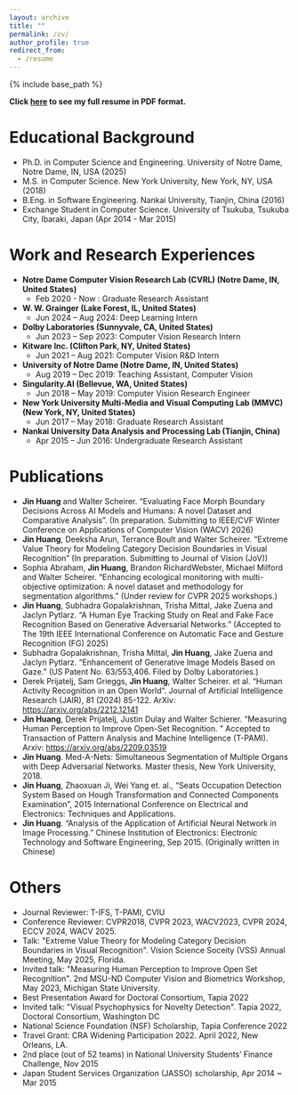 ```yaml
---
layout: archive
title: ""
permalink: /cv/
author_profile: true
redirect_from:
  - /resume
---
```


{% include base_path %}

<p><b>Click <a href="https://drive.google.com/file/d/1TmpmIU2vHVsEx_pge2f_bzYzClQztFB5/view?usp=sharing" target="_blank">here</a> to see my full resume in PDF format.</b></p>

Educational Background
======
- Ph.D. in Computer Science and Engineering. University of Notre Dame, Notre Dame, IN, USA (2025)
- M.S. in Computer Science. New York University, New York, NY, USA (2018)
- B.Eng. in Software Engineering. Nankai University, Tianjin, China (2016)
- Exchange Student in Computer Science. University of Tsukuba, Tsukuba City, Ibaraki, Japan (Apr 2014 - Mar 2015)

Work and Research Experiences
======
- **Notre Dame Computer Vision Research Lab (CVRL) (Notre Dame, IN, United States)**
  - Feb 2020 - Now : Graduate Research Assistant
- **W. W. Grainger (Lake Forest, IL, United States)**
  - Jun 2024 – Aug 2024: Deep Learning Intern 
- **Dolby Laboratories (Sunnyvale, CA, United States)**
  - Jun 2023 – Sep 2023: Computer Vision Research Intern 
- **Kitware Inc. (Clifton Park, NY, United States)**
  - Jun 2021 – Aug 2021: Computer Vision R&D Intern 
- **University of Notre Dame (Notre Dame, IN, United States)**
  - Aug 2019 – Dec 2019: Teaching Assistant, Computer Vision
- **Singularity.AI (Bellevue, WA, United States)**
  - Jun 2018 – May 2019: Computer Vision Research Engineer 
- **New York University Multi-Media and Visual Computing Lab (MMVC) (New York, NY, United States)**
  - Jun 2017 – May 2018: Graduate Research Assistant 
- **Nankai University Data Analysis and Processing Lab (Tianjin, China)**
  - Apr 2015 – Jun 2016: Undergraduate Research Assistant

  

Publications
======
- **Jin Huang** and Walter Scheirer. “Evaluating Face Morph Boundary Decisions Across AI Models and Humans: A novel Dataset and Comparative Analysis”. (In preparation. Submitting to IEEE/CVF Winter Conference on Applications of Computer Vision (WACV) 2026)
- **Jin Huang**, Deeksha Arun, Terrance Boult and Walter Scheirer. “Extreme Value Theory for Modeling Category Decision Boundaries in Visual Recognition” (In preparation. Submitting to Journal of Vision (JoV))
- Sophia Abraham, **Jin Huang**, Brandon RichardWebster, Michael Milford and Walter Scheirer. “Enhancing ecological monitoring with multi-objective optimization: A novel dataset and methodology for segmentation algorithms.” (Under review for CVPR 2025 workshops.)
- **Jin Huang**, Subhadra Gopalakrishnan, Trisha Mittal, Jake Zuena and Jaclyn Pytlarz. “A Human Eye Tracking Study on Real and Fake Face Recognition Based on Generative Adversarial Networks.” (Accepted to The 19th IEEE International Conference on Automatic Face and Gesture Recognition (FG) 2025)
- Subhadra Gopalakrishnan, Trisha Mittal, **Jin Huang**, Jake Zuena and Jaclyn Pytlarz. “Enhancement of Generative Image Models Based
on Gaze.” (US Patent No. 63/553,406. Filed by Dolby Laboratories.)
- Derek Prijatelj, Sam Grieggs, **Jin Huang**, Walter Scheirer. et al. “Human Activity Recognition in an Open World”. Journal of Artificial Intelligence Research (JAIR), 81 (2024) 85-122. ArXiv: https://arxiv.org/abs/2212.12141
- **Jin Huang**, Derek Prijatelj, Justin Dulay and Walter Schierer. “Measuring Human Perception to Improve Open-Set Recognition. ” Accepted to Transaction of Pattern Analysis and Machine Intelligence (T-PAMI). Arxiv: https://arxiv.org/abs/2209.03519
- **Jin Huang**. Med-A-Nets: Simultaneous Segmentation of Multiple Organs with Deep Adversarial Networks. Master thesis, New York University, 2018.
- **Jin Huang**, Zhaoxuan Ji, Wei Yang et. al., “Seats Occupation Detection System Based on Hough Transformation and Connected Components Examination”, 2015 International Conference on Electrical and Electronics: Techniques and Applications.
- **Jin Huang**. “Analysis of the Application of Artificial Neural Network in Image Processing.” Chinese Institution of Electronics: Electronic Technology and Software Engineering, Sep 2015. (Originally written in Chinese)
  

  
Others
======
- Journal Reviewer: T-IFS, T-PAMI, CVIU
- Conference Reviewer: CVPR2018, CVPR 2023, WACV2023, CVPR 2024, ECCV 2024, WACV 2025.
- Talk: "Extreme Value Theory for Modeling Category Decision Boundaries in Visual Recognition". Vision Science Soceity (VSS) Annual Meeting, May 2025, Florida.
- Invited talk: "Measuring Human Perception to Improve Open Set Recognition". 2nd MSU-ND Computer Vision and Biometrics Workshop, May 2023, Michigan State University.
- Best Presentation Award for Doctoral Consortium, Tapia 2022
- Invited talk: "Visual Psychophysics for Novelty Detection". Tapia 2022, Doctoral Consortium, Washington DC
- National Science Foundation (NSF) Scholarship, Tapia Conference 2022
- Travel Grant: CRA Widening Participation 2022. April 2022, New Orleans, LA.
- 2nd place (out of 52 teams) in National University Students’ Finance Challenge, Nov 2015
- Japan Student Services Organization (JASSO) scholarship, Apr 2014 ~ Mar 2015
